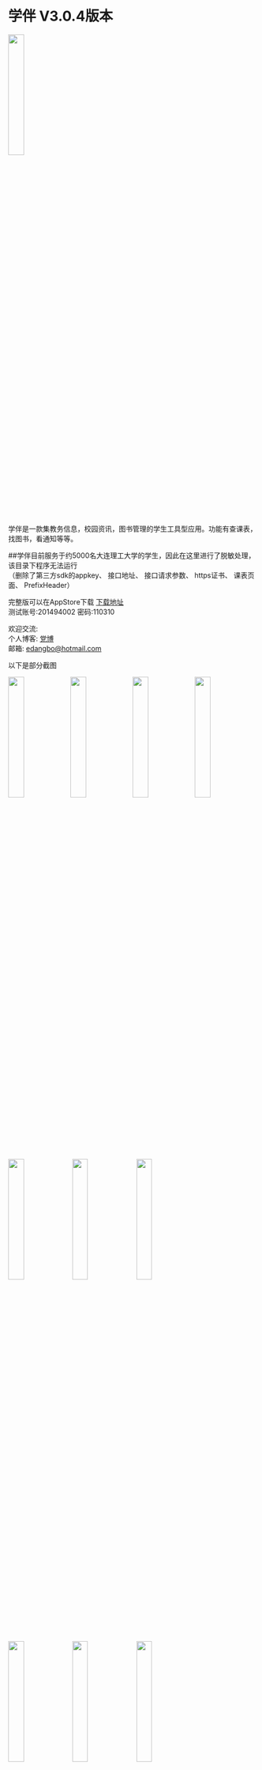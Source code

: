 # 学伴 V3.0.4版本
<img src="https://github.com/dangbo/xueban/blob/master/README/icon.png" width = "25%"/>

学伴是一款集教务信息，校园资讯，图书管理的学生工具型应用。功能有查课表，找图书，看通知等等。

##学伴目前服务于约5000名大连理工大学的学生，因此在这里进行了脱敏处理，该目录下程序无法运行   
（删除了第三方sdk的appkey、
接口地址、
接口请求参数、
https证书、
课表页面、
PrefixHeader）

完整版可以在AppStore下载 [下载地址](https://itunes.apple.com/us/app/xue-ban/id948136730?l=zh&ls=1&mt=8)  
测试账号:201494002 密码:110310

欢迎交流:  
个人博客: [党博](http://www.dangbo.net)  
邮箱: edangbo@hotmail.com  

以下是部分截图

<img src="https://github.com/dangbo/xueban/blob/master/README/kebiao.PNG" width = "25%" /><img src="https://github.com/dangbo/xueban/blob/master/README/dongtai.PNG" width = "25%" /><img src="https://github.com/dangbo/xueban/blob/master/README/faxian.PNG" width = "25%" /><img src="https://github.com/dangbo/xueban/blob/master/README/wode.PNG" width = "25%" />
<img src="https://github.com/dangbo/xueban/blob/master/README/xueshengzhouzhi.PNG" width = "25%" />
<img src="https://github.com/dangbo/xueban/blob/master/README/gongzhonghaoxiangqing.PNG" width = "25%" />
<img src="https://github.com/dangbo/xueban/blob/master/README/wotanhui.PNG" width = "25%" />
<img src="https://github.com/dangbo/xueban/blob/master/README/wodetongxue.PNG" width = "25%" />
<img src="https://github.com/dangbo/xueban/blob/master/README/tushuguan.PNG" width = "25%" />
<img src="https://github.com/dangbo/xueban/blob/master/README/kaochanganpai.PNG" width = "25%" />
